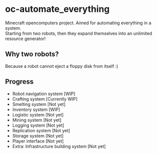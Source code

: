# oc-automate_everything
Minecraft opencomputers project. Aimed for automating everything in a system.<br>
Starting from two robots, then they expand themselves into an unlimited resource generator!

## Why two robots?
Because a robot cannot eject a floppy disk from itself :)

## Progress
- Robot navigation system [WIP]
- Crafting system [Currently WIP]
- Smelting system [Not yet]
- Inventory system [WIP]
- Logistic system [Not yet]
- Mining system [Not yet]
- Logging system [Not yet]
- Replication system [Not yet]
- Storage system [Not yet]
- Player interface [Not yet]
- Extra: Infrastructure building system [Not yet]
